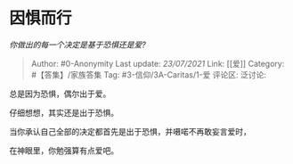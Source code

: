 # 因惧而行
*你做出的每一个决定是基于恐惧还是爱?*

> Author: #0-Anonymity
> Last update: *23/07/2021*
> Link: [[爱]]
> Category: #【答集】/家族答集
> Tag: #3-信仰/3A-Caritas/1-爱
> 评论区:
> 泛讨论:

总是因为恐惧，偶尔出于爱。

仔细想想，其实还是出于恐惧。

当你承认自己全部的决定都首先是出于恐惧，并嗫喏不再敢妄言爱时，

在神眼里，你勉强算有点爱吧。

